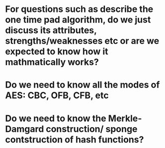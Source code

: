 # For questions such as describe the one time pad algorithm, do we just discuss its attributes, strengths/weaknesses etc or are we expected to know how it mathmatically works?

# Do we need to know all the modes of AES: CBC, OFB, CFB, etc

# Do we need to know the Merkle-Damgard construction/ sponge contstruction of hash functions?
